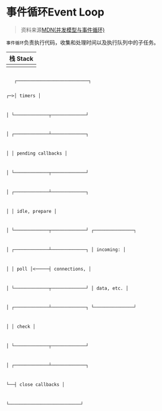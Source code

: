 # 事件循环Event Loop

> 资料来源[MDN(并发模型与事件循环)](https://developer.mozilla.org/zh-CN/docs/Web/JavaScript/EventLoop)

``事件循环``负责执行代码，收集和处理时间以及执行队列中的子任务。

|栈 Stack| 
|--------| 
||       

<code>
   ┌───────────────────────────┐
   
┌─&gt;│           timers          │

│  └─────────────┬─────────────┘

│  ┌─────────────┴─────────────┐

│  │     pending callbacks     │

│  └─────────────┬─────────────┘

│  ┌─────────────┴─────────────┐

│  │       idle, prepare       │

│  └─────────────┬─────────────┘      ┌───────────────┐

│  ┌─────────────┴─────────────┐      │   incoming:   │

│  │           poll            │&lt;─────┤  connections, │

│  └─────────────┬─────────────┘      │   data, etc.  │

│  ┌─────────────┴─────────────┐      └───────────────┘

│  │           check           │

│  └─────────────┬─────────────┘

│  ┌─────────────┴─────────────┐

└──┤      close callbacks      │

   └───────────────────────────┘
</code>
